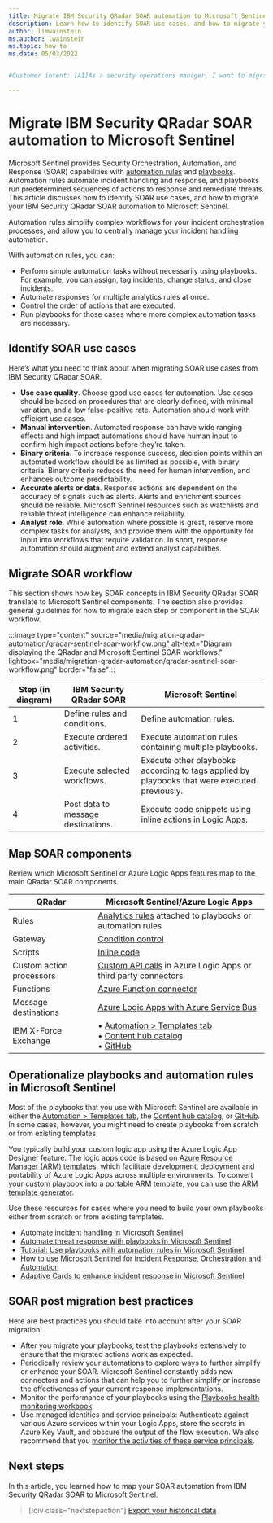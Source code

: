 ```yaml
---
title: Migrate IBM Security QRadar SOAR automation to Microsoft Sentinel | Microsoft Docs
description: Learn how to identify SOAR use cases, and how to migrate your QRadar SOAR automation to Microsoft Sentinel.
author: limwainstein
ms.author: lwainstein
ms.topic: how-to
ms.date: 05/03/2022


#Customer intent: [AI]As a security operations manager, I want to migrate my SOAR automation from IBM Security QRadar to Microsoft Sentinel so that I can streamline incident response and enhance threat remediation using Sentinel's advanced automation capabilities.

---
```


# Migrate IBM Security QRadar SOAR automation to Microsoft Sentinel

Microsoft Sentinel provides Security Orchestration, Automation, and Response (SOAR) capabilities with [automation rules](automate-incident-handling-with-automation-rules.md) and [playbooks](tutorial-respond-threats-playbook.md). Automation rules automate incident handling and response, and playbooks run predetermined sequences of actions to response and remediate threats. This article discusses how to identify SOAR use cases, and how to migrate your IBM Security QRadar SOAR automation to Microsoft Sentinel.

Automation rules simplify complex workflows for your incident orchestration processes, and allow you to centrally manage your incident handling automation. 

With automation rules, you can: 
- Perform simple automation tasks without necessarily using playbooks. For example, you can assign, tag incidents, change status, and close incidents. 
- Automate responses for multiple analytics rules at once. 
- Control the order of actions that are executed. 
- Run playbooks for those cases where more complex automation tasks are necessary. 

## Identify SOAR use cases

Here’s what you need to think about when migrating SOAR use cases from IBM Security QRadar SOAR.
- **Use case quality**. Choose good use cases for automation. Use cases should be based on procedures that are clearly defined, with minimal variation, and a low false-positive rate. Automation should work with efficient use cases.
- **Manual intervention**. Automated response can have wide ranging effects and high impact automations should have human input to confirm high impact actions before they’re taken.
- **Binary criteria**. To increase response success, decision points within an automated workflow should be as limited as possible, with binary criteria. Binary criteria reduces the need for human intervention, and enhances outcome predictability.
- **Accurate alerts or data**. Response actions are dependent on the accuracy of signals such as alerts. Alerts and enrichment sources should be reliable. Microsoft Sentinel resources such as watchlists and reliable threat intelligence can enhance reliability.
- **Analyst role**. While automation where possible is great, reserve more complex tasks for analysts, and provide them with the opportunity for input into workflows that require validation. In short, response automation should augment and extend analyst capabilities.

## Migrate SOAR workflow

This section shows how key SOAR concepts in IBM Security QRadar SOAR translate to Microsoft Sentinel components. The section also provides general guidelines for how to migrate each step or component in the SOAR workflow.

:::image type="content" source="media/migration-qradar-automation/qradar-sentinel-soar-workflow.png" alt-text="Diagram displaying the QRadar and Microsoft Sentinel SOAR workflows." lightbox="media/migration-qradar-automation/qradar-sentinel-soar-workflow.png" border="false":::

|Step (in diagram) |IBM Security QRadar SOAR  |Microsoft Sentinel |
|---------|---------|---------|
|1 |Define rules and conditions.     |Define automation rules.     |
|2 |Execute ordered activities.    |Execute automation rules containing multiple playbooks.   |
|3 |Execute selected workflows. |Execute other playbooks according to tags applied by playbooks that were executed previously.   |
|4 |Post data to message destinations. |Execute code snippets using inline actions in Logic Apps. |

## Map SOAR components 

Review which Microsoft Sentinel or Azure Logic Apps features map to the main QRadar SOAR components.

|QRadar  |Microsoft Sentinel/Azure Logic Apps  |
|---------|---------|
|Rules |[Analytics rules](detect-threats-built-in.md) attached to playbooks or automation rules |
|Gateway |[Condition control](../logic-apps/logic-apps-control-flow-conditional-statement.md) |
|Scripts |[Inline code](../logic-apps/logic-apps-add-run-inline-code.md) |
|Custom action processors |[Custom API calls](../logic-apps/logic-apps-create-api-app.md) in Azure Logic Apps or third party connectors |
|Functions |[Azure Function connector](../logic-apps/logic-apps-azure-functions.md) |
|Message destinations |[Azure Logic Apps with Azure Service Bus](../connectors/connectors-create-api-servicebus.md) |
|IBM X-Force Exchange |• [Automation > Templates tab](use-playbook-templates.md)<br>• [Content hub catalog](sentinel-solutions-catalog.md)<br>• [GitHub](https://github.com/Azure/Azure-Sentinel/tree/master/Playbooks/Block-OnPremADUser) |

## Operationalize playbooks and automation rules in Microsoft Sentinel

Most of the playbooks that you use with Microsoft Sentinel are available in either the [Automation > Templates tab](use-playbook-templates.md), the [Content hub catalog](sentinel-solutions-catalog.md), or [GitHub](https://github.com/Azure/Azure-Sentinel/tree/master/Playbooks/Block-OnPremADUser). In some cases, however, you might need to create playbooks from scratch or from existing templates.

You typically build your custom logic app using the Azure Logic App Designer feature. The logic apps code is based on [Azure Resource Manager (ARM) templates](../azure-resource-manager/templates/overview.md), which facilitate development, deployment and portability of Azure Logic Apps across multiple environments. To convert your custom playbook into a portable ARM template, you can use the [ARM template generator](https://techcommunity.microsoft.com/t5/microsoft-sentinel-blog/export-microsoft-sentinel-playbooks-or-azure-logic-apps-with/ba-p/3275898).

Use these resources for cases where you need to build your own playbooks either from scratch or from existing templates.
- [Automate incident handling in Microsoft Sentinel](automate-incident-handling-with-automation-rules.md)
- [Automate threat response with playbooks in Microsoft Sentinel](automate-responses-with-playbooks.md)
- [Tutorial: Use playbooks with automation rules in Microsoft Sentinel](tutorial-respond-threats-playbook.md)
- [How to use Microsoft Sentinel for Incident Response, Orchestration and Automation](https://techcommunity.microsoft.com/t5/microsoft-sentinel-blog/how-to-use-azure-sentinel-for-incident-response-orchestration/ba-p/2242397)
- [Adaptive Cards to enhance incident response in Microsoft Sentinel](https://techcommunity.microsoft.com/t5/microsoft-sentinel-blog/using-microsoft-teams-adaptive-cards-to-enhance-incident/ba-p/3330941)

## SOAR post migration best practices

Here are best practices you should take into account after your SOAR migration:

- After you migrate your playbooks, test the playbooks extensively to ensure that the migrated actions work as expected.
- Periodically review your automations to explore ways to further simplify or enhance your SOAR. Microsoft Sentinel constantly adds new connectors and actions that can help you to further simplify or increase the effectiveness of your current response implementations.
- Monitor the performance of your playbooks using the [Playbooks health monitoring workbook](https://techcommunity.microsoft.com/t5/microsoft-sentinel-blog/what-s-new-monitoring-your-logic-apps-playbooks-in-azure/ba-p/1873211).
- Use managed identities and service principals: Authenticate against various Azure services within your Logic Apps, store the secrets in Azure Key Vault, and obscure the output of the flow execution. We also recommend that you [monitor the activities of these service principals](https://techcommunity.microsoft.com/t5/azure-sentinel/non-interactive-logins-minimizing-the-blind-spot/ba-p/2287932).

## Next steps

In this article, you learned how to map your SOAR automation from IBM Security QRadar SOAR to Microsoft Sentinel. 

> [!div class="nextstepaction"]
> [Export your historical data](migration-qradar-historical-data.md)